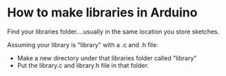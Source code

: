 # How to make libraries in Arduino
Find your libraries folder....usually in the same location you store sketches.

Assuming your library is "library" with a .c and .h file:
* Make a new directory under that libraries folder called "library"
* Put the library.c and library.h file in that folder.

